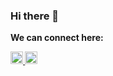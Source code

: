 ### Hi there 👋

<!--
**kartik-ey/kartik-ey** is a ✨ _special_ ✨ repository because its `README.md` (this file) appears on your GitHub profile.-->

<p> <b>We can connect here: <b></p>
<a href="https://twitter.com/kartikeysarswat" target="_blank" rel="noreferrer noopener">
  <img src="https://user-images.githubusercontent.com/68278348/99900911-cb484000-2cd8-11eb-93b4-ee0946253733.png" width="20" height="20">
  </a>

<a href="https://www.instagram.com/srsly_ken/">
  <img src="https://user-images.githubusercontent.com/68278348/100126091-8a505700-2ea3-11eb-90e4-da70edab86c5.png" width="20" height="20">
  </a>
